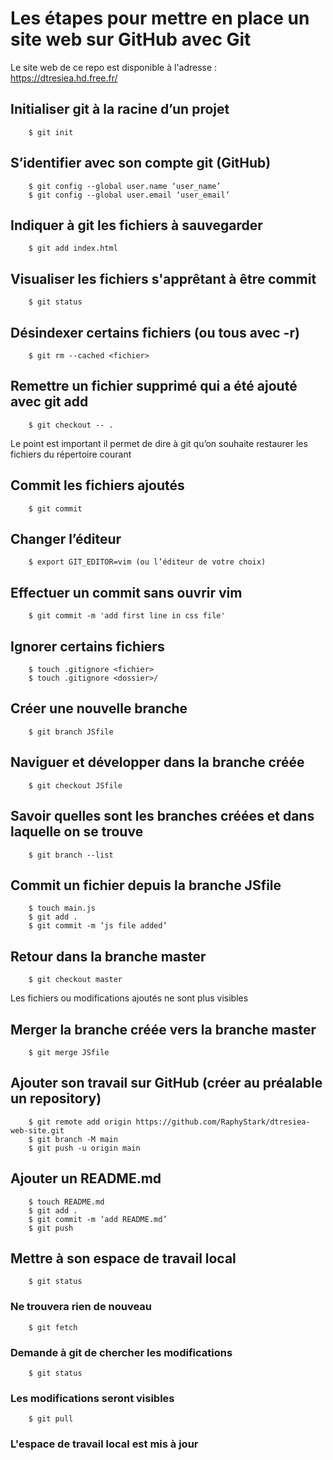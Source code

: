 # Les étapes pour mettre en place un site web sur GitHub avec Git

Le site web de ce repo est disponible à l'adresse : https://dtresiea.hd.free.fr/

## Initialiser git à la racine d’un projet
        $ git init

## S’identifier avec son compte git (GitHub)
        $ git config --global user.name ‘user_name’
        $ git config --global user.email ‘user_email’

## Indiquer à git les fichiers à sauvegarder
        $ git add index.html

## Visualiser les fichiers s'apprêtant à être commit 
        $ git status

## Désindexer certains fichiers (ou tous avec -r)  
        $ git rm --cached <fichier>

## Remettre un fichier supprimé qui a été ajouté avec git add 
        $ git checkout -- .
Le point est important  il permet de dire à git qu’on souhaite restaurer les fichiers du répertoire courant

## Commit les fichiers ajoutés 
        $ git commit

## Changer l’éditeur 
        $ export GIT_EDITOR=vim (ou l’éditeur de votre choix)

## Effectuer un commit sans ouvrir vim 
        $ git commit -m 'add first line in css file'

## Ignorer certains fichiers 
        $ touch .gitignore <fichier>
        $ touch .gitignore <dossier>/

## Créer une nouvelle branche 
        $ git branch JSfile

## Naviguer et développer dans la branche créée
        $ git checkout JSfile

## Savoir quelles sont les branches créées et dans laquelle on se trouve
        $ git branch --list

## Commit un fichier depuis la branche JSfile
        $ touch main.js
        $ git add .
        $ git commit -m ‘js file added’

## Retour dans la branche master
        $ git checkout master
Les fichiers ou modifications ajoutés ne sont plus visibles

## Merger la branche créée vers la branche master
        $ git merge JSfile

## Ajouter son travail sur GitHub (créer au préalable un repository)
        $ git remote add origin https://github.com/RaphyStark/dtresiea-web-site.git
        $ git branch -M main
        $ git push -u origin main

## Ajouter un README.md
        $ touch README.md
        $ git add .
        $ git commit -m ‘add README.md’
        $ git push
        
## Mettre à son espace de travail local
        $ git status
### Ne trouvera rien de nouveau
        $ git fetch
### Demande à git de chercher les modifications
        $ git status
### Les modifications seront visibles
        $ git pull
### L'espace de travail local est mis à jour

